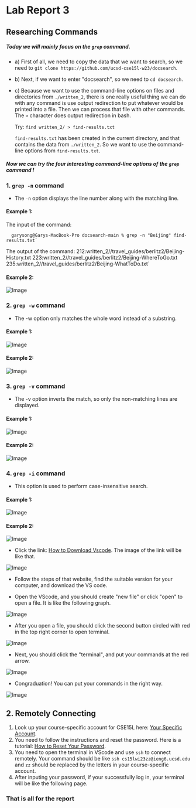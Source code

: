 # Lab Report 3
## Researching Commands
##### Today we will mainly focus on the `grep` command. 

* a) First of all, we need to copy the data that we want to search, so we need to `git clone https://github.com/ucsd-cse15l-w23/docsearch`.

* b) Next, if we want to enter "docsearch", so we need to `cd docsearch`.

* c) Because we want to use the command-line options on files and directories from `./written_2`, there is one really useful thing we can do with any command is use output redirection to put whatever would be printed into a file. Then we can process that file with other commands. The `>` character does output redirection in bash.

  Try: `find written_2/ > find-results.txt`

  `find-results.txt` has been created in the current directory, and that contains the data from `./written_2`. So we want to use the command-line options   from `find-results.txt`.

##### Now we can try the four interesting command-line options of the `grep` command !

### 1. `grep -n` command 

* The `-n` option displays the line number along with the matching line.

#### Example 1:
  The input of the command:
  
      garysong@Garys-MacBook-Pro docsearch-main % grep -n "Beijing" find-results.txt`
 
  The output of the command:
      212:written_2//travel_guides/berlitz2/Beijing-History.txt
      223:written_2//travel_guides/berlitz2/Beijing-WhereToGo.txt
      235:written_2//travel_guides/berlitz2/Beijing-WhatToDo.txt`

#### Example 2:
 ![Image](VScodeDownload.png)

### 2. `grep -w` command 

* The -w option only matches the whole word instead of a substring.

#### Example 1:
 ![Image](VScodeDownload.png)
#### Example 2:
 ![Image](VScodeDownload.png)


### 3. `grep -v` command

* The -v option inverts the match, so only the non-matching lines are displayed.

#### Example 1:
 ![Image](VScodeDownload.png)
#### Example 2:
 ![Image](VScodeDownload.png)

### 4. `grep -i` command 

* This option is used to perform case-insensitive search.

#### Example 1:
 ![Image](VScodeDownload.png)
#### Example 2:
 ![Image](VScodeDownload.png)

 
 
 
 
 
* Click the link: [How to Download Vscode](https://code.visualstudio.com/). The image of the link will be like that.

 ![Image](VScodeDownload.png)

* Follow the steps of that website, find the suitable version for your computer, and download the VS code.

* Open the VScode, and you should create "new file" or click "open" to open a file. It is like the following graph.

 ![Image](123.png)

* After you open a file, you should click the second button circled with red in the top right corner to open terminal.

 ![Image](12345.png)

* Next, you should click the "terminal", and put your commands at the red arrow.

 ![Image](1234567.png)

* Congraduation! You can put your commands in the right way.

 ![Image](VScode.png)



## 2. Remotely Connecting
1. Look up your course-specific account for CSE15L here: [Your Specific Account](https://sdacs.ucsd.edu/~icc/index.php).
2. You need to follow the instructions and reset the password. Here is a tutorial: [How to Reset Your Password](https://docs.google.com/document/d/1hs7CyQeh-MdUfM9uv99i8tqfneos6Y8bDU0uhn1wqho/edit).
3. You need to open the terminal in VScode and use `ssh` to connect remotely. Your command should be like `ssh cs15lwi23zz@ieng6.ucsd.edu` and `zz` should be replaced by the letters in your course-specific account.
4. After inputing your password, if your successfully log in, your terminal will be like the following page.



### That is all for the report 

